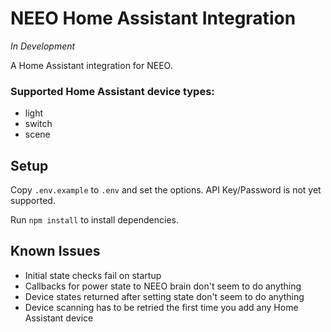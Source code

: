 # NEEO Home Assistant Integration
*In Development*

A Home Assistant integration for NEEO.

### Supported Home Assistant device types:

 - light
 - switch
 - scene

## Setup

Copy `.env.example` to `.env` and set the options. API Key/Password is not yet supported.

Run `npm install` to install dependencies.

## Known Issues

 - Initial state checks fail on startup
 - Callbacks for power state to NEEO brain don't seem to do anything
 - Device states returned after setting state don't seem to do anything
 - Device scanning has to be retried the first time you add any Home Assistant device
